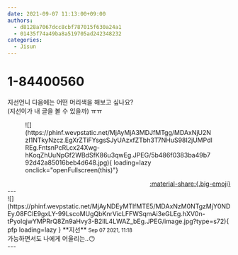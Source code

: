 ```yaml
---
date: 2021-09-07 11:13:00+09:00
authors:
  - d8128a7067dcc8cbf787015f630a24a1
  - 01435f74a49ba8a519705ad242348232
categories:
  - Jisun
---
```


# 1-84400560

<div class="post-container" markdown="1">
<div class="content-container md-sidebar__scrollwrap" markdown="1">

지선언니 다음에는 어떤 머리색을 해보고 싶나요?<br>(지선이가 내 글을 볼 수 있을까) ㅠㅠ
<figure markdown="1">
![](https://phinf.wevpstatic.net/MjAyMjA3MDJfMTgg/MDAxNjU2NzI1NTkyNzcz.EgXrZTiFYsgsSJyUAzxfZTbh3T7NHuS98I2jUMPdlREg.FntsnPcRLcx24Xwg-hKoqZhUuNpGf2WBdSfK86u3qwEg.JPEG/5b486f0383ba49b792d42a85016beb4d648.jpg){ loading=lazy onclick="openFullscreen(this)"}
</figure>


</div>
</div>

<div style="text-align: right;" markdown="1">
<a href="https://weverse.io/fromis9/fanpost/1-84400560" style="text-align: right;">:material-share:{.big-emoji}</a>
</div>
---

<div class="comments-container md-sidebar__scrollwrap" markdown="1">
<div class="comment" markdown="1">
<div class='id-container' markdown="1">
![](https://phinf.wevpstatic.net/MjAyNDEyMTlfMTE5/MDAxNzM0NTgzMjY0NDEy.08FClE9gxLY-99LscoMUgQbKnrVicLFFWSqmAi3eGLEg.hXV0n-tPyoIqjwYMPRrQ8Zn9aHvy3-B2llL4LWAZ_bEg.JPEG/image.jpg?type=s72){ pfp loading=lazy }
**<span class="artist">지선</span>** <small>Sep 07 2021, 11:18</small><br>
</div>
<div class='comment-body' markdown="1">
가능하면서도 나에게 어울리는..😶
</div>
</div>
</div>
---
